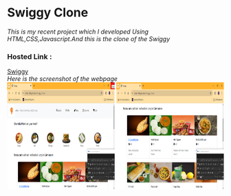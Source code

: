 <h1> Swiggy Clone</h1>
<i>This is my recent project which I developed Using HTML,CSS,Javascript.And this is the clone of the Swiggy</i>

<h3>Hosted Link :</h3><a href="https://k-sharmila.github.io/Swiggy_Clone/"> Swiggy</a>
  <div></div>
<i>Here is the screenshot of the webpage</i>
<img src="images/web1.png" height="250px" width="250px">
<img src="images/web2.png" height="250px" width="250px">


